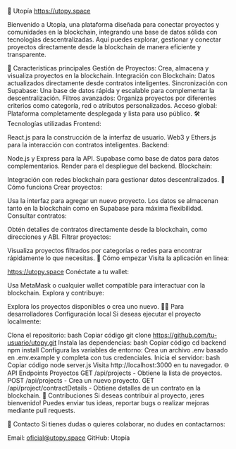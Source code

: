 🌌 Utopía
https://utopy.space

Bienvenido a Utopía, una plataforma diseñada para conectar proyectos y comunidades en la blockchain, integrando una base de datos sólida con tecnologías descentralizadas. Aquí puedes explorar, gestionar y conectar proyectos directamente desde la blockchain de manera eficiente y transparente.

🚀 Características principales
Gestión de Proyectos: Crea, almacena y visualiza proyectos en la blockchain.
Integración con Blockchain: Datos actualizados directamente desde contratos inteligentes.
Sincronización con Supabase: Una base de datos rápida y escalable para complementar la descentralización.
Filtros avanzados: Organiza proyectos por diferentes criterios como categoría, red o atributos personalizados.
Acceso global: Plataforma completamente desplegada y lista para uso público.
🛠️ Tecnologías utilizadas
Frontend:

React.js para la construcción de la interfaz de usuario.
Web3 y Ethers.js para la interacción con contratos inteligentes.
Backend:

Node.js y Express para la API.
Supabase como base de datos para datos complementarios.
Render para el despliegue del backend.
Blockchain:

Integración con redes blockchain para gestionar datos descentralizados.
📖 Cómo funciona
Crear proyectos:

Usa la interfaz para agregar un nuevo proyecto.
Los datos se almacenan tanto en la blockchain como en Supabase para máxima flexibilidad.
Consultar contratos:

Obtén detalles de contratos directamente desde la blockchain, como direcciones y ABI.
Filtrar proyectos:

Visualiza proyectos filtrados por categorías o redes para encontrar rápidamente lo que necesitas.
🌟 Cómo empezar
Visita la aplicación en línea:

https://utopy.space
Conéctate a tu wallet:

Usa MetaMask o cualquier wallet compatible para interactuar con la blockchain.
Explora y contribuye:

Explora los proyectos disponibles o crea uno nuevo.
🧑‍💻 Para desarrolladores
Configuración local
Si deseas ejecutar el proyecto localmente:

Clona el repositorio:
bash
Copiar código
git clone https://github.com/tu-usuario/utopy.git
Instala las dependencias:
bash
Copiar código
cd backend
npm install
Configura las variables de entorno:
Crea un archivo .env basado en .env.example y completa con tus credenciales.
Inicia el servidor:
bash
Copiar código
node server.js
Visita http://localhost:3000 en tu navegador.
🌐 API Endpoints
Proyectos
GET /api/projects - Obtiene la lista de proyectos.
POST /api/projects - Crea un nuevo proyecto.
GET /api/project/contractDetails - Obtiene detalles de un contrato en la blockchain.
🤝 Contribuciones
Si deseas contribuir al proyecto, ¡eres bienvenido! Puedes enviar tus ideas, reportar bugs o realizar mejoras mediante pull requests.

📩 Contacto
Si tienes dudas o quieres colaborar, no dudes en contactarnos:

Email: oficial@utopy.space
GitHub: Utopía

